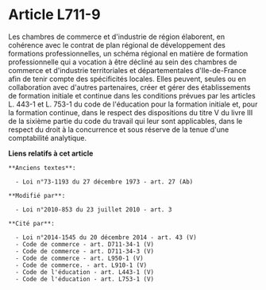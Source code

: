 # Article L711-9

Les chambres de commerce et d'industrie de région élaborent, en cohérence avec le contrat de plan régional de développement
des formations professionnelles, un schéma régional en matière de formation professionnelle qui a vocation à être décliné au
sein des chambres de commerce et d'industrie territoriales et départementales d'Ile-de-France afin de tenir compte des
spécificités locales. Elles peuvent, seules ou en collaboration avec d'autres partenaires, créer et gérer des établissements
de formation initiale et continue dans les conditions prévues par les articles L. 443-1 et L. 753-1 du code de l'éducation
pour la formation initiale et, pour la formation continue, dans le respect des dispositions du titre V du livre III de la
sixième partie du code du travail qui leur sont applicables, dans le respect du droit à la concurrence et sous réserve de la
tenue d'une comptabilité analytique.

**Liens relatifs à cet article**

	**Anciens textes**:

	  - Loi n°73-1193 du 27 décembre 1973 - art. 27 (Ab)

	**Modifié par**:

	  - Loi n°2010-853 du 23 juillet 2010 - art. 3

	**Cité par**:

	  - Loi n°2014-1545 du 20 décembre 2014 - art. 43 (V)
	  - Code de commerce - art. D711-34-1 (V)
	  - Code de commerce - art. D711-34-3 (V)
	  - Code de commerce - art. L950-1 (V)
	  - Code de commerce. - art. L910-1 (V)
	  - Code de l'éducation - art. L443-1 (V)
	  - Code de l'éducation - art. L753-1 (V)
